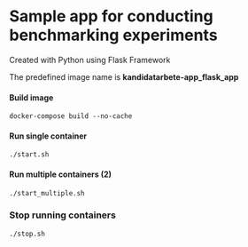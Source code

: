 # Sample app for conducting benchmarking experiments

Created with Python using Flask Framework

The predefined image name is **kandidatarbete-app_flask_app**

#### Build image

```
docker-compose build --no-cache
```

#### Run single container

```
./start.sh
```

#### Run multiple containers (2)

```
./start_multiple.sh
```

### Stop running containers

```
./stop.sh
```
